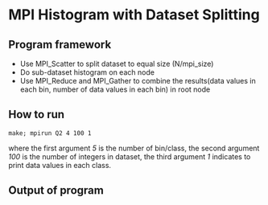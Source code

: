 # MPI Histogram with Dataset Splitting 

## Program framework

- Use MPI_Scatter to split dataset to equal size (N/mpi_size)
- Do sub-dataset histogram on each node
- Use MPI_Reduce and MPI_Gather to combine the results(data values in each bin, number of data values in each bin) in root node

## How to run

`
make;
mpirun Q2 4 100 1
`

where the first argument *5* is the number of bin/class, the second argument *100* is the number of integers in dataset, the third argument *1* indicates to print data values in each class.

## Output of program